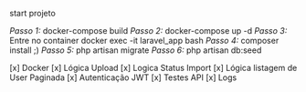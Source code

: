 start projeto

*Passo 1:*
docker-compose build
*Passo 2:*
docker-compose up -d
*Passo 3:*
 Entre no container
docker exec -it laravel_app bash
*Passo 4:*
composer install ;)
*Passo 5:*
php artisan migrate
*Passo 6:*
php artisan db:seed




 [x] Docker
 [x] Lógica Upload
 [x] Logica Status Import
 [x] Lógica listagem de User Paginada
 [x] Autenticação JWT
 [x] Testes API
 [x] Logs
